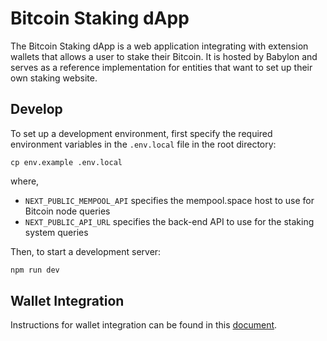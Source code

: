 # Bitcoin Staking dApp

The Bitcoin Staking dApp is a web application integrating with extension
wallets that allows a user to stake their Bitcoin. It is hosted by Babylon and
serves as a reference implementation for entities that want to set up their own
staking website.

## Develop

To set up a development environment, first specify the required environment
variables in the `.env.local` file in the root directory:
```
cp env.example .env.local
```

where,
- `NEXT_PUBLIC_MEMPOOL_API` specifies the mempool.space host to use for Bitcoin
  node queries
- `NEXT_PUBLIC_API_URL` specifies the back-end API to use for the staking
  system queries

Then, to start a development server:
```bash
npm run dev
```

## Wallet Integration

Instructions for wallet integration can be found in this
[document](./docs/WalletIntegration.md).
